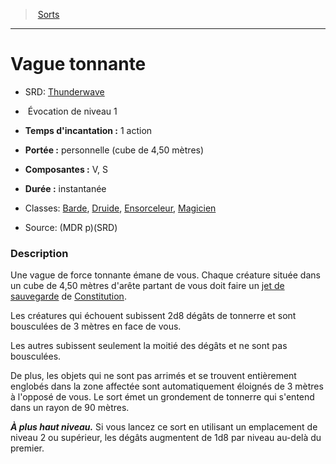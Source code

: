 ﻿---
!SpellHD
Level: 1
Type: Évocation
CastingTime: 1 action
Range: personnelle (cube de 4,50 mètres)
Components: V, S
Duration: instantanée
Classes: '[Barde](hd_bard.md), [Druide](hd_druid.md), [Ensorceleur](hd_sorcerer.md), [Magicien](hd_wizard.md)'
Id: spells_hd.md#vague-tonnante
ParentLink: spells_hd.md#sorts
Name: Vague tonnante
ParentName: Sorts
NameLevel: 1
AltName: '[Thunderwave](srd_spells_thunderwave.md)'
Source: (MDR p)(SRD)
---
> [Sorts](hd_spells.md)

---

# Vague tonnante

- SRD: [Thunderwave](srd_spells_thunderwave.md)

-  Évocation de niveau 1

- **Temps d'incantation :** 1 action

- **Portée :** personnelle (cube de 4,50 mètres)

- **Composantes :** V, S

- **Durée :** instantanée

- Classes: [Barde](hd_bard.md), [Druide](hd_druid.md), [Ensorceleur](hd_sorcerer.md), [Magicien](hd_wizard.md)

- Source: (MDR p)(SRD)

### Description

Une vague de force tonnante émane de vous. Chaque créature située dans un cube de 4,50 mètres d'arête partant de vous doit faire un [jet de sauvegarde](hd_abilities_jets_de_sauvegarde.md) de [Constitution](hd_abilities_constitution.md).

Les créatures qui échouent subissent 2d8 dégâts de tonnerre et sont bousculées de 3 mètres en face de vous.

Les autres subissent seulement la moitié des dégâts et ne sont pas bousculées.

De plus, les objets qui ne sont pas arrimés et se trouvent entièrement englobés dans la zone affectée sont automatiquement éloignés de 3 mètres à l'opposé de vous. Le sort émet un grondement de tonnerre qui s'entend dans un rayon de 90 mètres.

**_À plus haut niveau._** Si vous lancez ce sort en utilisant un emplacement de niveau 2 ou supérieur, les dégâts augmentent de 1d8 par niveau au-delà du premier.

